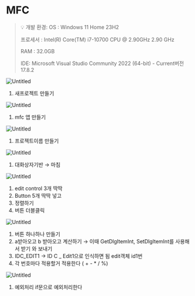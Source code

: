 # MFC

> 💡 개발 환경: OS : Windows 11 Home 23H2
> 
> 
> 프로세서 : Intel(R) Core(TM) i7-10700 CPU @ 2.90GHz 2.90 GHz
> 
> RAM : 32.0GB
> 
> IDE: Microsoft Visual Studio Community 2022 (64-bit) - Current버전 17.8.2
> 

![Untitled](MFC%2091f05425b4414afea1e304d320d9a93e/Untitled.png)

1. 새프로젝트 만들기

![Untitled](MFC%2091f05425b4414afea1e304d320d9a93e/Untitled%201.png)

1. mfc 앱 만들기

![Untitled](MFC%2091f05425b4414afea1e304d320d9a93e/Untitled%202.png)

1. 프로젝트이름 만들기

![Untitled](MFC%2091f05425b4414afea1e304d320d9a93e/Untitled%203.png)

1. 대화상자기반 → 마침

![Untitled](MFC%2091f05425b4414afea1e304d320d9a93e/Untitled%204.png)

1. edit control 3개 딱딱
2. Button 5개 딱딱 넣고 
3. 정렬하기
4. 버튼 더블클릭

![Untitled](MFC%2091f05425b4414afea1e304d320d9a93e/Untitled%205.png)

1. 버튼 하나하나 만들기
2. a받아오고 b 받아오고 계산하기 → 이때 GetDlgItemInt, SetDlgItemInt를 사용해서 받기 와 보내기
3. IDC_EDIT1 → ID C _ Edit1으로 인식하면 됨 edit객체 id1번
4. 각 번호마다 적용할거 적용한다 ( + - * / %)

![Untitled](MFC%2091f05425b4414afea1e304d320d9a93e/Untitled%206.png)

1. 예외처리 if문으로 예외처리한다